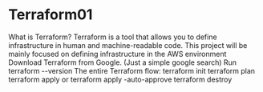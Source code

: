 # Terraform01
What is Terraform? 
Terraform is a tool that allows you to define infrastructure in human and machine-readable code. 
This project will be mainly focused on defining infrastructure in the AWS environment
Download Terraform from Google. (Just a simple google search)
Run terraform --version
The entire Terraform flow:
terraform init
terraform plan
terraform apply or terraform apply -auto-approve
terraform destroy
